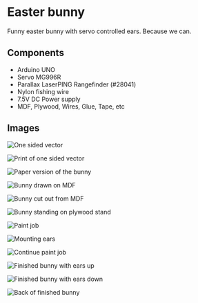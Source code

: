 # Easter bunny

Funny easter bunny with servo controlled ears. Because we can.

## Components

* Arduino UNO
* Servo MG996R
* Parallax LaserPING Rangefinder (#28041)
* Nylon fishing wire
* 7.5V DC Power supply
* MDF, Plywood, Wires, Glue, Tape, etc

## Images

![One sided vector](images/001.jpg)

![Print of one sided vector](images/002.jpg)

![Paper version of the bunny](images/003.jpg)

![Bunny drawn on MDF](images/004.jpg)

![Bunny cut out from MDF](images/005.jpg)

![Bunny standing on plywood stand](images/006.jpg)

![Paint job](images/007.jpg)

![Mounting ears](images/008.jpg)

![Continue paint job](images/009.jpg)

![Finished bunny with ears up](images/010.jpg)

![Finished bunny with ears down](images/011.jpg)

![Back of finished bunny](images/011.jpg)
